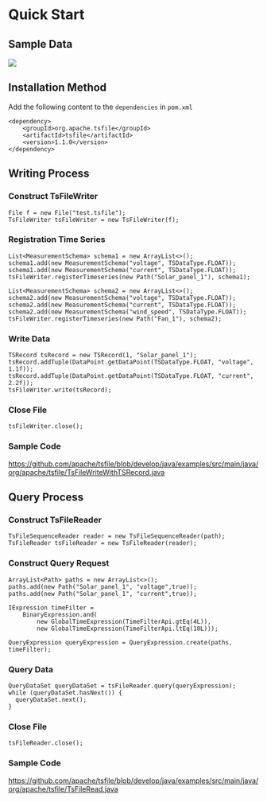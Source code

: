 <!--

    Licensed to the Apache Software Foundation (ASF) under one
    or more contributor license agreements.  See the NOTICE file
    distributed with this work for additional information
    regarding copyright ownership.  The ASF licenses this file
    to you under the Apache License, Version 2.0 (the
    "License"); you may not use this file except in compliance
    with the License.  You may obtain a copy of the License at
    
        http://www.apache.org/licenses/LICENSE-2.0
    
    Unless required by applicable law or agreed to in writing,
    software distributed under the License is distributed on an
    "AS IS" BASIS, WITHOUT WARRANTIES OR CONDITIONS OF ANY
    KIND, either express or implied.  See the License for the
    specific language governing permissions and limitations
    under the License.

-->
# Quick Start

## Sample Data

![](https://alioss.timecho.com/docs/img/2024050517481.png)

## Installation Method

Add the following content to the `dependencies` in `pom.xml`

```shell
<dependency>
    <groupId>org.apache.tsfile</groupId>
    <artifactId>tsfile</artifactId>
    <version>1.1.0</version>
</dependency>
```

## Writing Process

### Construct TsFileWriter

```shell
File f = new File("test.tsfile");
TsFileWriter tsFileWriter = new TsFileWriter(f);
```

### Registration Time Series

```shell
List<MeasurementSchema> schema1 = new ArrayList<>();
schema1.add(new MeasurementSchema("voltage", TSDataType.FLOAT));
schema1.add(new MeasurementSchema("current", TSDataType.FLOAT));
tsFileWriter.registerTimeseries(new Path("Solar_panel_1"), schema1);

List<MeasurementSchema> schema2 = new ArrayList<>();
schema2.add(new MeasurementSchema("voltage", TSDataType.FLOAT));
schema2.add(new MeasurementSchema("current", TSDataType.FLOAT));
schema2.add(new MeasurementSchema("wind_speed", TSDataType.FLOAT));
tsFileWriter.registerTimeseries(new Path("Fan_1"), schema2);
```

### Write Data

```shell
TSRecord tsRecord = new TSRecord(1, "Solar_panel_1");
tsRecord.addTuple(DataPoint.getDataPoint(TSDataType.FLOAT, "voltage", 1.1f));
tsRecord.addTuple(DataPoint.getDataPoint(TSDataType.FLOAT, "current", 2.2f));
tsFileWriter.write(tsRecord);
```

### Close File

```shell
tsFileWriter.close();
```

### Sample Code

<https://github.com/apache/tsfile/blob/develop/java/examples/src/main/java/org/apache/tsfile/TsFileWriteWithTSRecord.java>

## Query Process

### Construct TsFileReader

```shell
TsFileSequenceReader reader = new TsFileSequenceReader(path);
TsFileReader tsFileReader = new TsFileReader(reader);
```

### Construct Query Request

```shell
ArrayList<Path> paths = new ArrayList<>();
paths.add(new Path("Solar_panel_1", "voltage",true));
paths.add(new Path("Solar_panel_1", "current",true));

IExpression timeFilter =
    BinaryExpression.and(
        new GlobalTimeExpression(TimeFilterApi.gtEq(4L)),
        new GlobalTimeExpression(TimeFilterApi.ltEq(10L)));

QueryExpression queryExpression = QueryExpression.create(paths, timeFilter);
```

### Query Data

```shell
QueryDataSet queryDataSet = tsFileReader.query(queryExpression);
while (queryDataSet.hasNext()) {
  queryDataSet.next();
}
```

### Close File

```shell
tsFileReader.close();
```

### Sample Code

<https://github.com/apache/tsfile/blob/develop/java/examples/src/main/java/org/apache/tsfile/TsFileRead.java>

